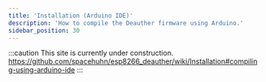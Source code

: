 ```yaml
---
title: 'Installation (Arduino IDE)'
description: 'How to compile the Deauther firmware using Arduino.'
sidebar_position: 30
---
```


:::caution
This site is currently under construction.  
https://github.com/spacehuhn/esp8266_deauther/wiki/Installation#compiling-using-arduino-ide
:::